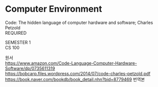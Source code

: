 # Computer Environment
Code: The hidden language of computer hardware and software; Charles Petzold
<br>REQUIRED

SEMESTER 1<br>
CS 100


원서<br>
https://www.amazon.com/Code-Language-Computer-Hardware-Software/dp/0735611319 <br>
https://bobcarp.files.wordpress.com/2014/07/code-charles-petzold.pdf<br>
https://book.naver.com/bookdb/book_detail.nhn?bid=8779469 번역본
